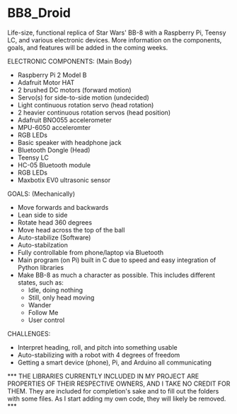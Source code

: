 # BB8_Droid
Life-size, functional replica of Star Wars' BB-8 with a Raspberry Pi,
Teensy LC, and various electronic devices. More information on the
components, goals, and features will be added in the coming weeks.

ELECTRONIC COMPONENTS:
(Main Body)
- Raspberry Pi 2 Model B
- Adafruit Motor HAT
- 2 brushed DC motors (forward motion)
- Servo(s) for side-to-side motion (undecided)
- Light continuous rotation servo (head rotation)
- 2 heavier continuous rotation servos (head position)
- Adafruit BNO055 accelerometer
- MPU-6050 acceleromter
- RGB LEDs
- Basic speaker with headphone jack
- Bluetooth Dongle
(Head)
- Teensy LC
- HC-05 Bluetooth module
- RGB LEDs
- Maxbotix EV0 ultrasonic sensor

GOALS:
(Mechanically)
- Move forwards and backwards
- Lean side to side
- Rotate head 360 degrees
- Move head across the top of the ball
- Auto-stabilize
(Software)
- Auto-stabilzation
- Fully controllable from phone/laptop via Bluetooth
- Main program (on Pi) built in C due to speed and easy integration of Python libraries
- Make BB-8 as much a character as possible. This includes different states, such as:
  - Idle, doing nothing
  - Still, only head moving
  - Wander
  - Follow Me
  - User control

CHALLENGES:
- Interpret heading, roll, and pitch into something usable
- Auto-stabilizing with a robot with 4 degrees of freedom
- Getting a smart device (phone), Pi, and Arduino all communicating

*** THE LIBRARIES CURRENTLY INCLUDED IN MY PROJECT ARE PROPERTIES OF THEIR RESPECTIVE OWNERS,
AND I TAKE NO CREDIT FOR THEM.  They are included for completion's sake and to fill out the
folders with some files. As I start adding my own code, they will likely be removed. ***
